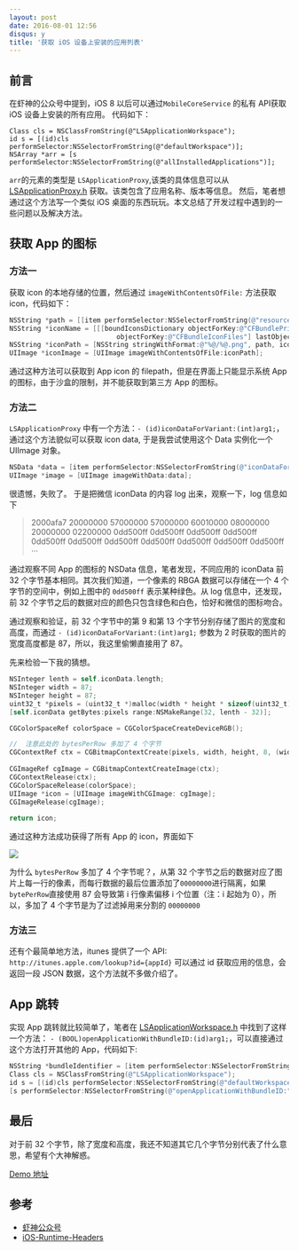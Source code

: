```yaml
---
layout: post
date: 2016-08-01 12:56
disqus: y
title: '获取 iOS 设备上安装的应用列表'
---
```


## 前言

  在虾神的公众号中提到，iOS 8 以后可以通过`MobileCoreService` 的私有 API获取 iOS 设备上安装的所有应用。
代码如下：

```objc
Class cls = NSClassFromString(@"LSApplicationWorkspace");
id s = [(id)cls performSelector:NSSelectorFromString(@"defaultWorkspace")];
NSArray *arr = [s performSelector:NSSelectorFromString(@"allInstalledApplications")];
```

`arr`的元素的类型是 `LSApplicationProxy`,该类的具体信息可以从 [LSApplicationProxy.h](https://github.com/nst/iOS-Runtime-Headers/blob/master/Frameworks/MobileCoreServices.framework/LSApplicationProxy.h) 获取。该类包含了应用名称、版本等信息。
然后，笔者想通过这个方法写一个类似 iOS 桌面的东西玩玩。本文总结了开发过程中遇到的一些问题以及解决方法。

## 获取 App 的图标
### 方法一
获取 icon 的本地存储的位置，然后通过 `imageWithContentsOfFile:` 方法获取 icon，代码如下：

```objectivec
NSString *path = [[item performSelector:NSSelectorFromString(@"resourcesDirectoryURL")] path];
NSString *iconName = [[[boundIconsDictionary objectForKey:@"CFBundlePrimaryIcon"]
                           objectForKey:@"CFBundleIconFiles"] lastObject];
NSString *iconPath = [NSString stringWithFormat:@"%@/%@.png", path, iconName];
UIImage *iconImage = [UIImage imageWithContentsOfFile:iconPath];
```
通过这种方法可以获取到 App icon 的 filepath，但是在界面上只能显示系统 App 的图标，由于沙盒的限制，并不能获取到第三方 App 的图标。

### 方法二
`LSApplicationProxy` 中有一个方法：`- (id)iconDataForVariant:(int)arg1;`，通过这个方法貌似可以获取 icon data, 于是我尝试使用这个 Data 实例化一个 UIImage 对象。

```objectivec
NSData *data = [item performSelector:NSSelectorFromString(@"iconDataForVariant:") withObject:@(2)];
UIImage *image = [UIImage imageWithData:data];
```
很遗憾，失败了。
于是把微信 iconData 的内容 log 出来，观察一下，log 信息如下

>2000afa7 20000000 57000000 57000000 60010000 08000000 20000000 02200000 0dd500ff 0dd500ff 0dd500ff 0dd500ff 0dd500ff 0dd500ff 0dd500ff 0dd500ff 0dd500ff 0dd500ff 0dd500ff ···

通过观察不同 App 的图标的 NSData 信息，笔者发现，不同应用的 iconData 前 32 个字节基本相同。其次我们知道，一个像素的 RBGA 数据可以存储在一个 4 个字节的空间中，例如上图中的 `0dd500ff` 表示某种绿色。从 log 信息中，还发现，前 32 个字节之后的数据对应的颜色只包含绿色和白色，恰好和微信的图标吻合。

通过观察和验证，前 32 个字节中的第 9 和第 13 个字节分别存储了图片的宽度和高度，而通过 `- (id)iconDataForVariant:(int)arg1;` 参数为 2 时获取的图片的宽度高度都是 87，所以，我这里偷懒直接用了 87。

先来检验一下我的猜想。

```objectivec
NSInteger lenth = self.iconData.length;
NSInteger width = 87;
NSInteger height = 87;
uint32_t *pixels = (uint32_t *)malloc(width * height * sizeof(uint32_t));
[self.iconData getBytes:pixels range:NSMakeRange(32, lenth - 32)];

CGColorSpaceRef colorSpace = CGColorSpaceCreateDeviceRGB();

//  注意此处的 bytesPerRow 多加了 4 个字节
CGContextRef ctx = CGBitmapContextCreate(pixels, width, height, 8, (width + 1) * sizeof(uint32_t), colorSpace, kCGBitmapByteOrder32Little | kCGImageAlphaPremultipliedFirst);
    
CGImageRef cgImage = CGBitmapContextCreateImage(ctx);
CGContextRelease(ctx);
CGColorSpaceRelease(colorSpace);
UIImage *icon = [UIImage imageWithCGImage: cgImage];
CGImageRelease(cgImage);
    
return icon;
```
通过这种方法成功获得了所有 App 的 icon，界面如下

![](http://obb77efas.bkt.clouddn.com/IMG_1115.PNG?imageView2/2/w/300)

为什么 `bytesPerRow` 多加了 4 个字节呢？，从第 32 个字节之后的数据对应了图片上每一行的像素，而每行数据的最后位置添加了`00000000`进行隔离，如果`bytePerRow`直接使用 87 会导致第 i 行像素偏移 i 个位置（注：i 起始为 0），所以，多加了 4 个字节是为了过滤掉用来分割的 `00000000`

### 方法三
还有个最简单地方法，itunes 提供了一个 API: `http://itunes.apple.com/lookup?id={appId}` 可以通过 id 获取应用的信息，会返回一段 JSON 数据，这个方法就不多做介绍了。

## App 跳转
实现 App 跳转就比较简单了，笔者在 [LSApplicationWorkspace.h](https://github.com/nst/iOS-Runtime-Headers/blob/master/Frameworks/MobileCoreServices.framework/LSApplicationWorkspace.h)  中找到了这样一个方法：
`- (BOOL)openApplicationWithBundleID:(id)arg1;`，可以直接通过这个方法打开其他的 App，代码如下:

``` objectivec
NSString *bundleIdentifier = [item performSelector:NSSelectorFromString(@"bundleIdentifier")];
Class cls = NSClassFromString(@"LSApplicationWorkspace");
id s = [(id)cls performSelector:NSSelectorFromString(@"defaultWorkspace")];
[s performSelector:NSSelectorFromString(@"openApplicationWithBundleID:") withObject:bundleIdentifier];
```

## 最后
对于前 32 个字节，除了宽度和高度，我还不知道其它几个字节分别代表了什么意思，希望有个大神解惑。


[Demo 地址](https://github.com/octree/SpringboardDemo)

## 参考
- [虾神公众号](http://mp.weixin.qq.com/s?__biz=MzIwMTYzMzcwOQ==&mid=2650948457&idx=1&sn=9b1f3e0c405b7621a6b3b7c8419a2695&scene=4#wechat_redirect)
- [iOS-Runtime-Headers](https://github.com/nst/iOS-Runtime-Headers)